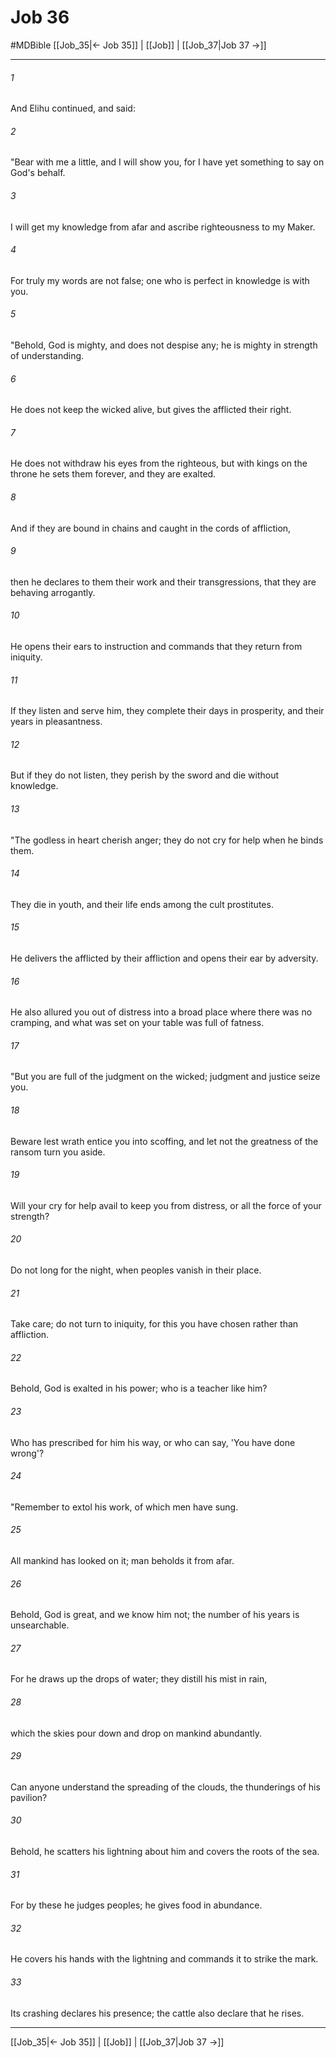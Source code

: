 # Job 36
#MDBible
[[Job_35|← Job 35]] | [[Job]] | [[Job_37|Job 37 →]]

***

###### 1 

And Elihu continued, and said: 

###### 2 

"Bear with me a little, and I will show you, for I have yet something to say on God's behalf. 

###### 3 

I will get my knowledge from afar and ascribe righteousness to my Maker. 

###### 4 

For truly my words are not false; one who is perfect in knowledge is with you. 

###### 5 

"Behold, God is mighty, and does not despise any; he is mighty in strength of understanding. 

###### 6 

He does not keep the wicked alive, but gives the afflicted their right. 

###### 7 

He does not withdraw his eyes from the righteous, but with kings on the throne he sets them forever, and they are exalted. 

###### 8 

And if they are bound in chains and caught in the cords of affliction, 

###### 9 

then he declares to them their work and their transgressions, that they are behaving arrogantly. 

###### 10 

He opens their ears to instruction and commands that they return from iniquity. 

###### 11 

If they listen and serve him, they complete their days in prosperity, and their years in pleasantness. 

###### 12 

But if they do not listen, they perish by the sword and die without knowledge. 

###### 13 

"The godless in heart cherish anger; they do not cry for help when he binds them. 

###### 14 

They die in youth, and their life ends among the cult prostitutes. 

###### 15 

He delivers the afflicted by their affliction and opens their ear by adversity. 

###### 16 

He also allured you out of distress into a broad place where there was no cramping, and what was set on your table was full of fatness. 

###### 17 

"But you are full of the judgment on the wicked; judgment and justice seize you. 

###### 18 

Beware lest wrath entice you into scoffing, and let not the greatness of the ransom turn you aside. 

###### 19 

Will your cry for help avail to keep you from distress, or all the force of your strength? 

###### 20 

Do not long for the night, when peoples vanish in their place. 

###### 21 

Take care; do not turn to iniquity, for this you have chosen rather than affliction. 

###### 22 

Behold, God is exalted in his power; who is a teacher like him? 

###### 23 

Who has prescribed for him his way, or who can say, 'You have done wrong'? 

###### 24 

"Remember to extol his work, of which men have sung. 

###### 25 

All mankind has looked on it; man beholds it from afar. 

###### 26 

Behold, God is great, and we know him not; the number of his years is unsearchable. 

###### 27 

For he draws up the drops of water; they distill his mist in rain, 

###### 28 

which the skies pour down and drop on mankind abundantly. 

###### 29 

Can anyone understand the spreading of the clouds, the thunderings of his pavilion? 

###### 30 

Behold, he scatters his lightning about him and covers the roots of the sea. 

###### 31 

For by these he judges peoples; he gives food in abundance. 

###### 32 

He covers his hands with the lightning and commands it to strike the mark. 

###### 33 

Its crashing declares his presence; the cattle also declare that he rises. 

***

[[Job_35|← Job 35]] | [[Job]] | [[Job_37|Job 37 →]]
